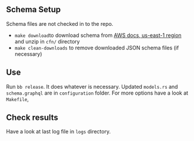 ## Schema Setup
Schema files are not checked in to the repo.

- `make download`to download schema from [AWS docs, us-east-1 region](https://docs.aws.amazon.com/AWSCloudFormation/latest/UserGuide/resource-type-schemas.html) and unzip in `cfn/` directory
- `make clean-downloads` to remove downloaded JSON schema files (if necessary)

## Use

Run `bb release`. It does whatever is necessary. Updated `models.rs` and `schema.graphql` are in `configuration` folder. 
For more options have a look at `Makefile`,

## Check results

Have a look at last log file in `logs` directory.
